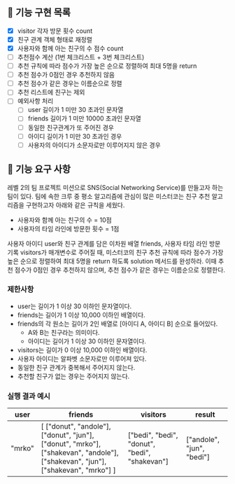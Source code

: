 ## 📜 기능 구현 목록

- [x] visitor 각자 방문 횟수 count
- [x] 친구 관계 객체 형태로 재정렬
- [x] 사용자와 함께 아는 친구의 수 점수 count
- [ ] 추천점수 계산 (1번 체크리스트 + 3번 체크리스트)
- [ ] 추천 규칙에 따라 점수가 가장 높은 순으로 정렬하여 최대 5명을 return
- [ ] 추천 점수가 0점인 경우 추천하지 않음
- [ ] 추천 점수가 같은 경우는 이름순으로 정렬
- [ ] 추천 리스트에 친구는 제외
- [ ] 예외사항 처리
  - [ ] user 길이가 1 미만 30 초과인 문자열
  - [ ] friends 길이가 1 미만 10000 초과인 문자열
  - [ ] 동일한 친구관계가 또 주어진 경우
  - [ ] 아이디 길이가 1 미만 30 초과인 경우
  - [ ] 사용자의 아이디가 소문자로만 이루어지지 않은 경우

## 🚀 기능 요구 사항

레벨 2의 팀 프로젝트 미션으로 SNS(Social Networking Service)를 만들고자 하는 팀이 있다. 팀에 속한 크루 중 평소 알고리즘에 관심이 많은 미스터코는 친구 추천 알고리즘을 구현하고자 아래와 같은 규칙을 세웠다.

- 사용자와 함께 아는 친구의 수 = 10점
- 사용자의 타임 라인에 방문한 횟수 = 1점

사용자 아이디 user와 친구 관계를 담은 이차원 배열 friends, 사용자 타임 라인 방문 기록 visitors가 매개변수로 주어질 때, 미스터코의 친구 추천 규칙에 따라 점수가 가장 높은 순으로 정렬하여 최대 5명을 return 하도록 solution 메서드를 완성하라. 이때 추천 점수가 0점인 경우 추천하지 않으며, 추천 점수가 같은 경우는 이름순으로 정렬한다.

### 제한사항

- user는 길이가 1 이상 30 이하인 문자열이다.
- friends는 길이가 1 이상 10,000 이하인 배열이다.
- friends의 각 원소는 길이가 2인 배열로 [아이디 A, 아이디 B] 순으로 들어있다.
  - A와 B는 친구라는 의미이다.
  - 아이디는 길이가 1 이상 30 이하인 문자열이다.
- visitors는 길이가 0 이상 10,000 이하인 배열이다.
- 사용자 아이디는 알파벳 소문자로만 이루어져 있다.
- 동일한 친구 관계가 중복해서 주어지지 않는다.
- 추천할 친구가 없는 경우는 주어지지 않는다.

### 실행 결과 예시

| user   | friends                                                                                                                         | visitors                                      | result                    |
| ------ | ------------------------------------------------------------------------------------------------------------------------------- | --------------------------------------------- | ------------------------- |
| "mrko" | [ ["donut", "andole"], ["donut", "jun"], ["donut", "mrko"], ["shakevan", "andole"], ["shakevan", "jun"], ["shakevan", "mrko"] ] | ["bedi", "bedi", "donut", "bedi", "shakevan"] | ["andole", "jun", "bedi"] |
